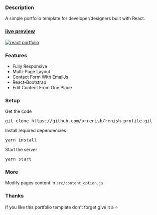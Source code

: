 ### Description

A simple portfolio template for developer/designers built with React. 

### [live preview](https://prrenish.github.io/renish-profile/)

[![react portfoiio](src/assets/images/react%20portfolio%20gif.gif)](https://prrenish.github.io/renish-profile/)

### Features

- Fully Responsive
- Multi-Page Layout
- Contact Form With EmailJs
- React-Bootstrap
- Edit Content From One Place

### Setup

Get the code

<pre>git clone https://github.com/prrenish/renish-profile.git</pre>
 
Install required dependencies

<pre>yarn install</pre>


Start the server

<pre>yarn start</pre>

### More

Modify pages content in  `src/content_option.js`.

### Thanks

If you like this portfolio template don't forget give it a ⭐ 
